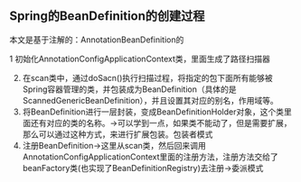 ## Spring的BeanDefinition的创建过程

本文是基于注解的：AnnotationBeanDefinition的

1    初始化AnnotationConfigApplicationContext类，里面生成了路径扫描器

2. 在scan类中，通过doSacn()执行扫描过程，将指定的包下面所有能够被Spring容器管理的类，并包装成为BeanDefinition（具体的是ScannedGenericBeanDefinition），并且设置其对应的别名，作用域等。
3. 将BeanDefinition进行一层封装，变成BeanDefinitionHolder对象，这个类里面还有对应的类的名称。->可以学到一点，如果类不能动了，但是需要扩展，那么可以通过这种方式，来进行扩展包装。包装者模式
4. 注册BeanDefinition->这里从scan类，然后回来调用AnnotationConfigApplicationContext里面的注册方法，注册方法交给了beanFactory类(也实现了BeanDefinitionRegistry)去注册->委派模式